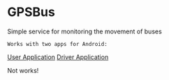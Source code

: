 GPSBus
======

Simple service for monitoring the movement of buses

	Works with two apps for Android:
[User Application](https://github.com/LogansUA/UserApplication.git)
[Driver Application](https://github.com/LogansUA/DriverApplication.git)

Not works!

